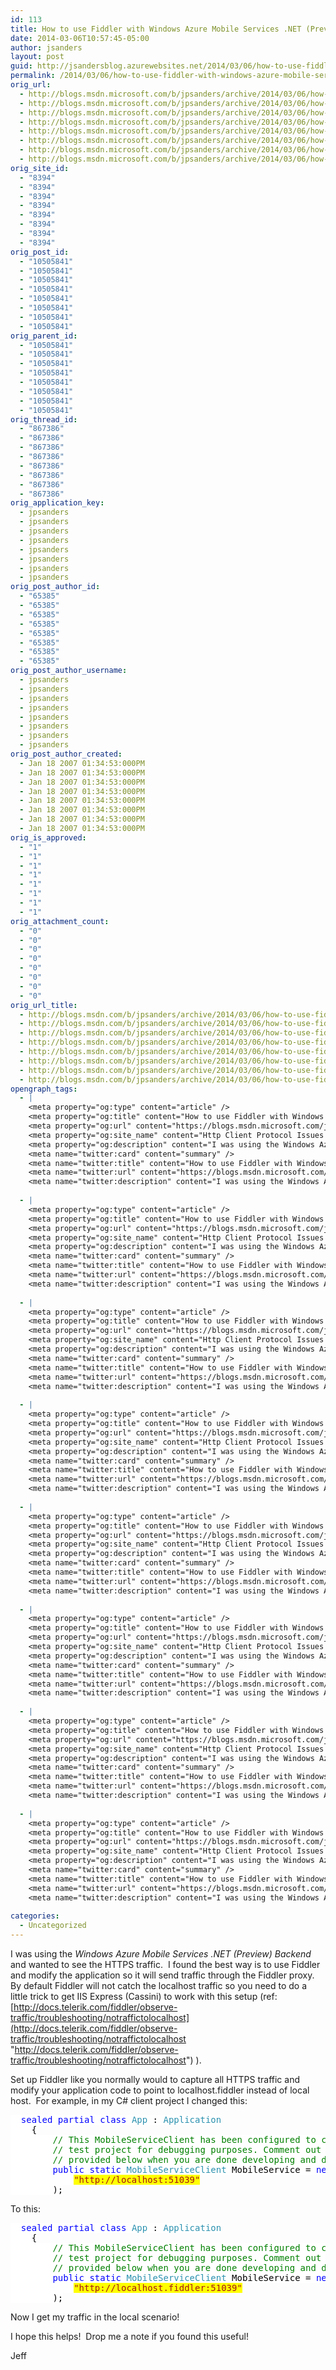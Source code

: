 ```yaml
---
id: 113
title: How to use Fiddler with Windows Azure Mobile Services .NET (Preview) Backend
date: 2014-03-06T10:57:45-05:00
author: jsanders
layout: post
guid: http://jsandersblog.azurewebsites.net/2014/03/06/how-to-use-fiddler-with-windows-azure-mobile-services-net-preview-backend/
permalink: /2014/03/06/how-to-use-fiddler-with-windows-azure-mobile-services-net-preview-backend/
orig_url:
  - http://blogs.msdn.microsoft.com/b/jpsanders/archive/2014/03/06/how-to-use-fiddler-with-windows-azure-mobile-services-net-preview-backend.aspx
  - http://blogs.msdn.microsoft.com/b/jpsanders/archive/2014/03/06/how-to-use-fiddler-with-windows-azure-mobile-services-net-preview-backend.aspx
  - http://blogs.msdn.microsoft.com/b/jpsanders/archive/2014/03/06/how-to-use-fiddler-with-windows-azure-mobile-services-net-preview-backend.aspx
  - http://blogs.msdn.microsoft.com/b/jpsanders/archive/2014/03/06/how-to-use-fiddler-with-windows-azure-mobile-services-net-preview-backend.aspx
  - http://blogs.msdn.microsoft.com/b/jpsanders/archive/2014/03/06/how-to-use-fiddler-with-windows-azure-mobile-services-net-preview-backend.aspx
  - http://blogs.msdn.microsoft.com/b/jpsanders/archive/2014/03/06/how-to-use-fiddler-with-windows-azure-mobile-services-net-preview-backend.aspx
  - http://blogs.msdn.microsoft.com/b/jpsanders/archive/2014/03/06/how-to-use-fiddler-with-windows-azure-mobile-services-net-preview-backend.aspx
  - http://blogs.msdn.microsoft.com/b/jpsanders/archive/2014/03/06/how-to-use-fiddler-with-windows-azure-mobile-services-net-preview-backend.aspx
orig_site_id:
  - "8394"
  - "8394"
  - "8394"
  - "8394"
  - "8394"
  - "8394"
  - "8394"
  - "8394"
orig_post_id:
  - "10505841"
  - "10505841"
  - "10505841"
  - "10505841"
  - "10505841"
  - "10505841"
  - "10505841"
  - "10505841"
orig_parent_id:
  - "10505841"
  - "10505841"
  - "10505841"
  - "10505841"
  - "10505841"
  - "10505841"
  - "10505841"
  - "10505841"
orig_thread_id:
  - "867386"
  - "867386"
  - "867386"
  - "867386"
  - "867386"
  - "867386"
  - "867386"
  - "867386"
orig_application_key:
  - jpsanders
  - jpsanders
  - jpsanders
  - jpsanders
  - jpsanders
  - jpsanders
  - jpsanders
  - jpsanders
orig_post_author_id:
  - "65385"
  - "65385"
  - "65385"
  - "65385"
  - "65385"
  - "65385"
  - "65385"
  - "65385"
orig_post_author_username:
  - jpsanders
  - jpsanders
  - jpsanders
  - jpsanders
  - jpsanders
  - jpsanders
  - jpsanders
  - jpsanders
orig_post_author_created:
  - Jan 18 2007 01:34:53:000PM
  - Jan 18 2007 01:34:53:000PM
  - Jan 18 2007 01:34:53:000PM
  - Jan 18 2007 01:34:53:000PM
  - Jan 18 2007 01:34:53:000PM
  - Jan 18 2007 01:34:53:000PM
  - Jan 18 2007 01:34:53:000PM
  - Jan 18 2007 01:34:53:000PM
orig_is_approved:
  - "1"
  - "1"
  - "1"
  - "1"
  - "1"
  - "1"
  - "1"
  - "1"
orig_attachment_count:
  - "0"
  - "0"
  - "0"
  - "0"
  - "0"
  - "0"
  - "0"
  - "0"
orig_url_title:
  - http://blogs.msdn.com/b/jpsanders/archive/2014/03/06/how-to-use-fiddler-with-windows-azure-mobile-services-net-preview-backend.aspx
  - http://blogs.msdn.com/b/jpsanders/archive/2014/03/06/how-to-use-fiddler-with-windows-azure-mobile-services-net-preview-backend.aspx
  - http://blogs.msdn.com/b/jpsanders/archive/2014/03/06/how-to-use-fiddler-with-windows-azure-mobile-services-net-preview-backend.aspx
  - http://blogs.msdn.com/b/jpsanders/archive/2014/03/06/how-to-use-fiddler-with-windows-azure-mobile-services-net-preview-backend.aspx
  - http://blogs.msdn.com/b/jpsanders/archive/2014/03/06/how-to-use-fiddler-with-windows-azure-mobile-services-net-preview-backend.aspx
  - http://blogs.msdn.com/b/jpsanders/archive/2014/03/06/how-to-use-fiddler-with-windows-azure-mobile-services-net-preview-backend.aspx
  - http://blogs.msdn.com/b/jpsanders/archive/2014/03/06/how-to-use-fiddler-with-windows-azure-mobile-services-net-preview-backend.aspx
  - http://blogs.msdn.com/b/jpsanders/archive/2014/03/06/how-to-use-fiddler-with-windows-azure-mobile-services-net-preview-backend.aspx
opengraph_tags:
  - |
    <meta property="og:type" content="article" />
    <meta property="og:title" content="How to use Fiddler with Windows Azure Mobile Services .NET (Preview) Backend" />
    <meta property="og:url" content="https://blogs.msdn.microsoft.com/jpsanders/2014/03/06/how-to-use-fiddler-with-windows-azure-mobile-services-net-preview-backend/" />
    <meta property="og:site_name" content="Http Client Protocol Issues (and other fun stuff I support)" />
    <meta property="og:description" content="I was using the Windows Azure Mobile Services .NET (Preview) Backend and wanted to see the HTTPS traffic.&#160; I found the best way is to use Fiddler and modify the application so it will send traffic through the Fiddler proxy.&#160; By default Fiddler will not catch the localhost traffic so you need to do a..." />
    <meta name="twitter:card" content="summary" />
    <meta name="twitter:title" content="How to use Fiddler with Windows Azure Mobile Services .NET (Preview) Backend" />
    <meta name="twitter:url" content="https://blogs.msdn.microsoft.com/jpsanders/2014/03/06/how-to-use-fiddler-with-windows-azure-mobile-services-net-preview-backend/" />
    <meta name="twitter:description" content="I was using the Windows Azure Mobile Services .NET (Preview) Backend and wanted to see the HTTPS traffic.&#160; I found the best way is to use Fiddler and modify the application so it will send traffic through the Fiddler proxy.&#160; By default Fiddler will not catch the localhost traffic so you need to do a..." />
    
  - |
    <meta property="og:type" content="article" />
    <meta property="og:title" content="How to use Fiddler with Windows Azure Mobile Services .NET (Preview) Backend" />
    <meta property="og:url" content="https://blogs.msdn.microsoft.com/jpsanders/2014/03/06/how-to-use-fiddler-with-windows-azure-mobile-services-net-preview-backend/" />
    <meta property="og:site_name" content="Http Client Protocol Issues (and other fun stuff I support)" />
    <meta property="og:description" content="I was using the Windows Azure Mobile Services .NET (Preview) Backend and wanted to see the HTTPS traffic.&#160; I found the best way is to use Fiddler and modify the application so it will send traffic through the Fiddler proxy.&#160; By default Fiddler will not catch the localhost traffic so you need to do a..." />
    <meta name="twitter:card" content="summary" />
    <meta name="twitter:title" content="How to use Fiddler with Windows Azure Mobile Services .NET (Preview) Backend" />
    <meta name="twitter:url" content="https://blogs.msdn.microsoft.com/jpsanders/2014/03/06/how-to-use-fiddler-with-windows-azure-mobile-services-net-preview-backend/" />
    <meta name="twitter:description" content="I was using the Windows Azure Mobile Services .NET (Preview) Backend and wanted to see the HTTPS traffic.&#160; I found the best way is to use Fiddler and modify the application so it will send traffic through the Fiddler proxy.&#160; By default Fiddler will not catch the localhost traffic so you need to do a..." />
    
  - |
    <meta property="og:type" content="article" />
    <meta property="og:title" content="How to use Fiddler with Windows Azure Mobile Services .NET (Preview) Backend" />
    <meta property="og:url" content="https://blogs.msdn.microsoft.com/jpsanders/2014/03/06/how-to-use-fiddler-with-windows-azure-mobile-services-net-preview-backend/" />
    <meta property="og:site_name" content="Http Client Protocol Issues (and other fun stuff I support)" />
    <meta property="og:description" content="I was using the Windows Azure Mobile Services .NET (Preview) Backend and wanted to see the HTTPS traffic.&#160; I found the best way is to use Fiddler and modify the application so it will send traffic through the Fiddler proxy.&#160; By default Fiddler will not catch the localhost traffic so you need to do a..." />
    <meta name="twitter:card" content="summary" />
    <meta name="twitter:title" content="How to use Fiddler with Windows Azure Mobile Services .NET (Preview) Backend" />
    <meta name="twitter:url" content="https://blogs.msdn.microsoft.com/jpsanders/2014/03/06/how-to-use-fiddler-with-windows-azure-mobile-services-net-preview-backend/" />
    <meta name="twitter:description" content="I was using the Windows Azure Mobile Services .NET (Preview) Backend and wanted to see the HTTPS traffic.&#160; I found the best way is to use Fiddler and modify the application so it will send traffic through the Fiddler proxy.&#160; By default Fiddler will not catch the localhost traffic so you need to do a..." />
    
  - |
    <meta property="og:type" content="article" />
    <meta property="og:title" content="How to use Fiddler with Windows Azure Mobile Services .NET (Preview) Backend" />
    <meta property="og:url" content="https://blogs.msdn.microsoft.com/jpsanders/2014/03/06/how-to-use-fiddler-with-windows-azure-mobile-services-net-preview-backend/" />
    <meta property="og:site_name" content="Http Client Protocol Issues (and other fun stuff I support)" />
    <meta property="og:description" content="I was using the Windows Azure Mobile Services .NET (Preview) Backend and wanted to see the HTTPS traffic.&#160; I found the best way is to use Fiddler and modify the application so it will send traffic through the Fiddler proxy.&#160; By default Fiddler will not catch the localhost traffic so you need to do a..." />
    <meta name="twitter:card" content="summary" />
    <meta name="twitter:title" content="How to use Fiddler with Windows Azure Mobile Services .NET (Preview) Backend" />
    <meta name="twitter:url" content="https://blogs.msdn.microsoft.com/jpsanders/2014/03/06/how-to-use-fiddler-with-windows-azure-mobile-services-net-preview-backend/" />
    <meta name="twitter:description" content="I was using the Windows Azure Mobile Services .NET (Preview) Backend and wanted to see the HTTPS traffic.&#160; I found the best way is to use Fiddler and modify the application so it will send traffic through the Fiddler proxy.&#160; By default Fiddler will not catch the localhost traffic so you need to do a..." />
    
  - |
    <meta property="og:type" content="article" />
    <meta property="og:title" content="How to use Fiddler with Windows Azure Mobile Services .NET (Preview) Backend" />
    <meta property="og:url" content="https://blogs.msdn.microsoft.com/jpsanders/2014/03/06/how-to-use-fiddler-with-windows-azure-mobile-services-net-preview-backend/" />
    <meta property="og:site_name" content="Http Client Protocol Issues (and other fun stuff I support)" />
    <meta property="og:description" content="I was using the Windows Azure Mobile Services .NET (Preview) Backend and wanted to see the HTTPS traffic.&#160; I found the best way is to use Fiddler and modify the application so it will send traffic through the Fiddler proxy.&#160; By default Fiddler will not catch the localhost traffic so you need to do a..." />
    <meta name="twitter:card" content="summary" />
    <meta name="twitter:title" content="How to use Fiddler with Windows Azure Mobile Services .NET (Preview) Backend" />
    <meta name="twitter:url" content="https://blogs.msdn.microsoft.com/jpsanders/2014/03/06/how-to-use-fiddler-with-windows-azure-mobile-services-net-preview-backend/" />
    <meta name="twitter:description" content="I was using the Windows Azure Mobile Services .NET (Preview) Backend and wanted to see the HTTPS traffic.&#160; I found the best way is to use Fiddler and modify the application so it will send traffic through the Fiddler proxy.&#160; By default Fiddler will not catch the localhost traffic so you need to do a..." />
    
  - |
    <meta property="og:type" content="article" />
    <meta property="og:title" content="How to use Fiddler with Windows Azure Mobile Services .NET (Preview) Backend" />
    <meta property="og:url" content="https://blogs.msdn.microsoft.com/jpsanders/2014/03/06/how-to-use-fiddler-with-windows-azure-mobile-services-net-preview-backend/" />
    <meta property="og:site_name" content="Http Client Protocol Issues (and other fun stuff I support)" />
    <meta property="og:description" content="I was using the Windows Azure Mobile Services .NET (Preview) Backend and wanted to see the HTTPS traffic.&#160; I found the best way is to use Fiddler and modify the application so it will send traffic through the Fiddler proxy.&#160; By default Fiddler will not catch the localhost traffic so you need to do a..." />
    <meta name="twitter:card" content="summary" />
    <meta name="twitter:title" content="How to use Fiddler with Windows Azure Mobile Services .NET (Preview) Backend" />
    <meta name="twitter:url" content="https://blogs.msdn.microsoft.com/jpsanders/2014/03/06/how-to-use-fiddler-with-windows-azure-mobile-services-net-preview-backend/" />
    <meta name="twitter:description" content="I was using the Windows Azure Mobile Services .NET (Preview) Backend and wanted to see the HTTPS traffic.&#160; I found the best way is to use Fiddler and modify the application so it will send traffic through the Fiddler proxy.&#160; By default Fiddler will not catch the localhost traffic so you need to do a..." />
    
  - |
    <meta property="og:type" content="article" />
    <meta property="og:title" content="How to use Fiddler with Windows Azure Mobile Services .NET (Preview) Backend" />
    <meta property="og:url" content="https://blogs.msdn.microsoft.com/jpsanders/2014/03/06/how-to-use-fiddler-with-windows-azure-mobile-services-net-preview-backend/" />
    <meta property="og:site_name" content="Http Client Protocol Issues (and other fun stuff I support)" />
    <meta property="og:description" content="I was using the Windows Azure Mobile Services .NET (Preview) Backend and wanted to see the HTTPS traffic.&#160; I found the best way is to use Fiddler and modify the application so it will send traffic through the Fiddler proxy.&#160; By default Fiddler will not catch the localhost traffic so you need to do a..." />
    <meta name="twitter:card" content="summary" />
    <meta name="twitter:title" content="How to use Fiddler with Windows Azure Mobile Services .NET (Preview) Backend" />
    <meta name="twitter:url" content="https://blogs.msdn.microsoft.com/jpsanders/2014/03/06/how-to-use-fiddler-with-windows-azure-mobile-services-net-preview-backend/" />
    <meta name="twitter:description" content="I was using the Windows Azure Mobile Services .NET (Preview) Backend and wanted to see the HTTPS traffic.&#160; I found the best way is to use Fiddler and modify the application so it will send traffic through the Fiddler proxy.&#160; By default Fiddler will not catch the localhost traffic so you need to do a..." />
    
  - |
    <meta property="og:type" content="article" />
    <meta property="og:title" content="How to use Fiddler with Windows Azure Mobile Services .NET (Preview) Backend" />
    <meta property="og:url" content="https://blogs.msdn.microsoft.com/jpsanders/2014/03/06/how-to-use-fiddler-with-windows-azure-mobile-services-net-preview-backend/" />
    <meta property="og:site_name" content="Http Client Protocol Issues (and other fun stuff I support)" />
    <meta property="og:description" content="I was using the Windows Azure Mobile Services .NET (Preview) Backend and wanted to see the HTTPS traffic.&#160; I found the best way is to use Fiddler and modify the application so it will send traffic through the Fiddler proxy.&#160; By default Fiddler will not catch the localhost traffic so you need to do a..." />
    <meta name="twitter:card" content="summary" />
    <meta name="twitter:title" content="How to use Fiddler with Windows Azure Mobile Services .NET (Preview) Backend" />
    <meta name="twitter:url" content="https://blogs.msdn.microsoft.com/jpsanders/2014/03/06/how-to-use-fiddler-with-windows-azure-mobile-services-net-preview-backend/" />
    <meta name="twitter:description" content="I was using the Windows Azure Mobile Services .NET (Preview) Backend and wanted to see the HTTPS traffic.&#160; I found the best way is to use Fiddler and modify the application so it will send traffic through the Fiddler proxy.&#160; By default Fiddler will not catch the localhost traffic so you need to do a..." />
    
categories:
  - Uncategorized
---
```

I was using the _Windows Azure Mobile Services .NET (Preview) Backend_ and wanted to see the HTTPS traffic.&#160; I found the best way is to use Fiddler and modify the application so it will send traffic through the Fiddler proxy.&#160; By default Fiddler will not catch the localhost traffic so you need to do a little trick to get IIS Express (Cassini) to work with this setup (ref: [http://docs.telerik.com/fiddler/observe-traffic/troubleshooting/notraffictolocalhost](http://docs.telerik.com/fiddler/observe-traffic/troubleshooting/notraffictolocalhost "http://docs.telerik.com/fiddler/observe-traffic/troubleshooting/notraffictolocalhost") ).

Set up Fiddler like you normally would to capture all HTTPS traffic and modify your application code to point to localhost.fiddler instead of local host.&#160; For example, in my C# client project I changed this:

<pre class="code"><span style="background: white; color: black;">  </span><span style="background: white; color: blue;">sealed partial class </span><span style="background: white; color: rgb(43, 145, 175);">App </span><span style="background: white; color: black;">: </span><span style="background: white; color: rgb(43, 145, 175);">Application
    </span><span style="background: white; color: black;">{
        </span><span style="background: white; color: green;">// This MobileServiceClient has been configured to communicate with your local
        // test project for debugging purposes. Comment out this declaration and use the one
        // provided below when you are done developing and deploy your service to the cloud.
        </span><span style="background: white; color: blue;">public static </span><span style="background: white; color: rgb(43, 145, 175);">MobileServiceClient </span><span style="background: white; color: black;">MobileService = </span><span style="background: white; color: blue;">new </span><span style="background: white; color: rgb(43, 145, 175);">MobileServiceClient</span><span style="background: white; color: black;">(
            </span><span style="background: white; color: rgb(163, 21, 21);"><font style="background-color: rgb(255, 255, 0);">"http://localhost:51039"</font>
        </span><span style="background: white; color: black;">);</span></pre>

To this:

<pre class="code"><span style="background: white; color: black;">  </span><span style="background: white; color: blue;">sealed partial class </span><span style="background: white; color: rgb(43, 145, 175);">App </span><span style="background: white; color: black;">: </span><span style="background: white; color: rgb(43, 145, 175);">Application
    </span><span style="background: white; color: black;">{
        </span><span style="background: white; color: green;">// This MobileServiceClient has been configured to communicate with your local
        // test project for debugging purposes. Comment out this declaration and use the one
        // provided below when you are done developing and deploy your service to the cloud.
        </span><span style="background: white; color: blue;">public static </span><span style="background: white; color: rgb(43, 145, 175);">MobileServiceClient </span><span style="background: white; color: black;">MobileService = </span><span style="background: white; color: blue;">new </span><span style="background: white; color: rgb(43, 145, 175);">MobileServiceClient</span><span style="background: white; color: black;">(
            </span><span style="background: white; color: rgb(163, 21, 21);"><font style="background-color: rgb(255, 255, 0);">"http://localhost.fiddler:51039"</font>
        </span><span style="background: white; color: black;">);</span></pre>

Now I get my traffic in the local scenario!&#160; 

I hope this helps!&#160; Drop me a note if you found this useful!

Jeff